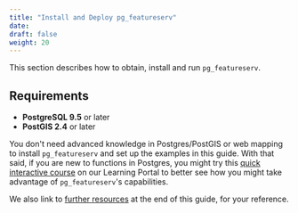```yaml
---
title: "Install and Deploy pg_featureserv"
date:
draft: false
weight: 20
---
```


This section describes how to obtain, install and run `pg_featureserv`.

## Requirements

* **PostgreSQL 9.5** or later
* **PostGIS 2.4** or later

You don't need advanced knowledge in Postgres/PostGIS or web mapping to install `pg_featureserv` and set up the examples in this guide. With that said, if you are new to functions in Postgres, you might try this [quick interactive course](https://learn.crunchydata.com/postgresql-devel/courses/beyond-basics/basicfunctions) on our Learning Portal to better see how you might take advantage of `pg_featureserv`'s capabilities.

We also link to [further resources](../learn-more/) at the end of this guide, for your reference.
